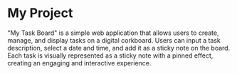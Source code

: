 # My Project
"My Task Board" is a simple web application that allows users to create, manage, and display tasks on a digital corkboard. Users can input a task description, select a date and time, and add it as a sticky note on the board. Each task is visually represented as a sticky note with a pinned effect, creating an engaging and interactive experience.
